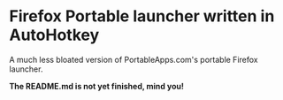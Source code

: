# Firefox Portable launcher written in AutoHotkey
A much less bloated version of PortableApps.com's portable Firefox launcher.

**The README.md is not yet finished, mind you!**
